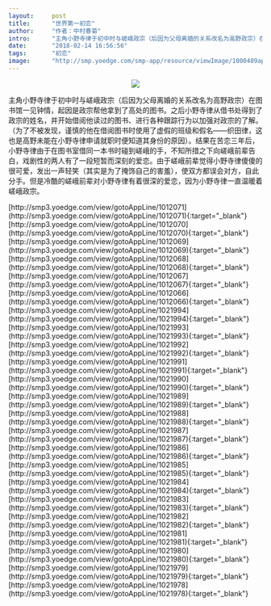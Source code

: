 ```yaml
---
layout:     post
title:      "世界第一初恋"
author:     "作者：中村春菊"
intro:      "主角小野寺律于初中时与嵯峨政宗（后因为父母离婚的关系改名为高野政宗）在图书馆一见钟情，起因是政宗帮他拿到了高处的图书。之后小野寺律从借书处得到了政宗的姓名，并开始借阅他读过的图书、进行各种跟踪行为以加强对政宗的了解。（为了不被发现，谨慎的他在借阅图书时使用了虚假的班级和假名——织田律，这也是高野未能在小野寺律申请就职时便知道其身份的原因）。结果在苦恋三年后，小野寺律由于在图书室借同一本书时碰到嵯峨的手，不知所措之下向嵯峨前辈告白，戏剧性的两人有了一段短暂而深刻的爱恋。由于嵯峨前辈觉得小野寺律傻傻的很可爱，发出一声轻笑（其实是为了掩饰自己的害羞），使双方都误会对方，自此分手。但是冷酷的嵯峨前辈对小野寺律有着很深的爱恋，因为小野寺律一直温暖着嵯峨政宗。"
date:       "2018-02-14 16:56:56"
tags:       "初恋"
image:      "http://smp.yoedge.com/smp-app/resource/viewImage/1000489appline.png"
---
```

<div style="text-align: center">
<p><img src="http://smp.yoedge.com/smp-app/resource/viewImage/1000489appline.png"/></p>
</div>
<p class="post-meta">
<span>主角小野寺律于初中时与嵯峨政宗（后因为父母离婚的关系改名为高野政宗）在图书馆一见钟情，起因是政宗帮他拿到了高处的图书。之后小野寺律从借书处得到了政宗的姓名，并开始借阅他读过的图书、进行各种跟踪行为以加强对政宗的了解。（为了不被发现，谨慎的他在借阅图书时使用了虚假的班级和假名——织田律，这也是高野未能在小野寺律申请就职时便知道其身份的原因）。结果在苦恋三年后，小野寺律由于在图书室借同一本书时碰到嵯峨的手，不知所措之下向嵯峨前辈告白，戏剧性的两人有了一段短暂而深刻的爱恋。由于嵯峨前辈觉得小野寺律傻傻的很可爱，发出一声轻笑（其实是为了掩饰自己的害羞），使双方都误会对方，自此分手。但是冷酷的嵯峨前辈对小野寺律有着很深的爱恋，因为小野寺律一直温暖着嵯峨政宗。</span>
</p>
[http://smp3.yoedge.com/view/gotoAppLine/1012071](http://smp3.yoedge.com/view/gotoAppLine/1012071){:target="_blank"}
[http://smp3.yoedge.com/view/gotoAppLine/1012070](http://smp3.yoedge.com/view/gotoAppLine/1012070){:target="_blank"}
[http://smp3.yoedge.com/view/gotoAppLine/1012069](http://smp3.yoedge.com/view/gotoAppLine/1012069){:target="_blank"}
[http://smp3.yoedge.com/view/gotoAppLine/1012068](http://smp3.yoedge.com/view/gotoAppLine/1012068){:target="_blank"}
[http://smp3.yoedge.com/view/gotoAppLine/1012067](http://smp3.yoedge.com/view/gotoAppLine/1012067){:target="_blank"}
[http://smp3.yoedge.com/view/gotoAppLine/1012066](http://smp3.yoedge.com/view/gotoAppLine/1012066){:target="_blank"}
[http://smp3.yoedge.com/view/gotoAppLine/1021994](http://smp3.yoedge.com/view/gotoAppLine/1021994){:target="_blank"}
[http://smp3.yoedge.com/view/gotoAppLine/1021993](http://smp3.yoedge.com/view/gotoAppLine/1021993){:target="_blank"}
[http://smp3.yoedge.com/view/gotoAppLine/1021992](http://smp3.yoedge.com/view/gotoAppLine/1021992){:target="_blank"}
[http://smp3.yoedge.com/view/gotoAppLine/1021991](http://smp3.yoedge.com/view/gotoAppLine/1021991){:target="_blank"}
[http://smp3.yoedge.com/view/gotoAppLine/1021990](http://smp3.yoedge.com/view/gotoAppLine/1021990){:target="_blank"}
[http://smp3.yoedge.com/view/gotoAppLine/1021989](http://smp3.yoedge.com/view/gotoAppLine/1021989){:target="_blank"}
[http://smp3.yoedge.com/view/gotoAppLine/1021988](http://smp3.yoedge.com/view/gotoAppLine/1021988){:target="_blank"}
[http://smp3.yoedge.com/view/gotoAppLine/1021987](http://smp3.yoedge.com/view/gotoAppLine/1021987){:target="_blank"}
[http://smp3.yoedge.com/view/gotoAppLine/1021986](http://smp3.yoedge.com/view/gotoAppLine/1021986){:target="_blank"}
[http://smp3.yoedge.com/view/gotoAppLine/1021985](http://smp3.yoedge.com/view/gotoAppLine/1021985){:target="_blank"}
[http://smp3.yoedge.com/view/gotoAppLine/1021984](http://smp3.yoedge.com/view/gotoAppLine/1021984){:target="_blank"}
[http://smp3.yoedge.com/view/gotoAppLine/1021983](http://smp3.yoedge.com/view/gotoAppLine/1021983){:target="_blank"}
[http://smp3.yoedge.com/view/gotoAppLine/1021982](http://smp3.yoedge.com/view/gotoAppLine/1021982){:target="_blank"}
[http://smp3.yoedge.com/view/gotoAppLine/1021981](http://smp3.yoedge.com/view/gotoAppLine/1021981){:target="_blank"}
[http://smp3.yoedge.com/view/gotoAppLine/1021980](http://smp3.yoedge.com/view/gotoAppLine/1021980){:target="_blank"}
[http://smp3.yoedge.com/view/gotoAppLine/1021979](http://smp3.yoedge.com/view/gotoAppLine/1021979){:target="_blank"}
[http://smp3.yoedge.com/view/gotoAppLine/1021978](http://smp3.yoedge.com/view/gotoAppLine/1021978){:target="_blank"}


